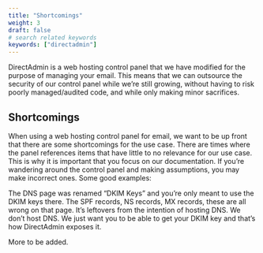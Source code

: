 ```yaml
---
title: "Shortcomings"
weight: 3
draft: false
# search related keywords
keywords: ["directadmin"]
---
```


DirectAdmin is a web hosting control panel that we have modified for the purpose of managing your email. This means that we can outsource the security of our control panel while we’re still growing, without having to risk poorly managed/audited code, and while only making minor sacrifices.

## Shortcomings

When using a web hosting control panel for email, we want to be up front that there are some shortcomings for the use case. There are times where the panel references items that have little to no relevance for our use case. This is why it is important that you focus on our documentation. If you’re wandering around the control panel and making assumptions, you may make incorrect ones. Some good examples:

The DNS page was renamed “DKIM Keys” and you’re only meant to use the DKIM keys there. The SPF records, NS records, MX records, these are all wrong on that page. It’s leftovers from the intention of hosting DNS. We don’t host DNS. We just want you to be able to get your DKIM key and that’s how DirectAdmin exposes it.

More to be added.